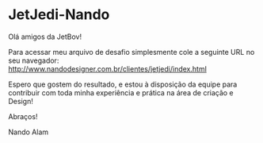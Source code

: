 # JetJedi-Nando
Olá amigos da JetBov!

Para acessar meu arquivo de desafio simplesmente cole a seguinte URL no seu navegador:
http://www.nandodesigner.com.br/clientes/jetjedi/index.html

Espero que gostem do resultado, e estou à disposição da equipe para contribuir com toda minha experiência e prática na área de criação e Design!

Abraços!

Nando Alam
